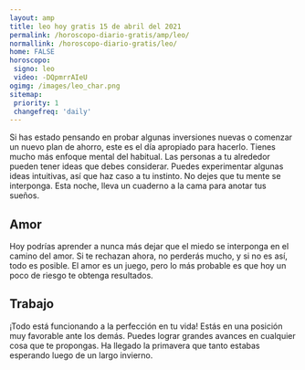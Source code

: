 ```yaml
---
layout: amp
title: leo hoy gratis 15 de abril del 2021 
permalink: /horoscopo-diario-gratis/amp/leo/
normallink: /horoscopo-diario-gratis/leo/
home: FALSE
horoscopo:
 signo: leo
 video: -DQpmrrAIeU
ogimg: /images/leo_char.png
sitemap:
 priority: 1
 changefreq: 'daily'
---
```



Si has estado pensando en probar algunas inversiones nuevas o comenzar un nuevo plan de ahorro, este es el día apropiado para hacerlo. Tienes mucho más enfoque mental del habitual. Las personas a tu alrededor pueden tener ideas que debes considerar. Puedes experimentar algunas ideas intuitivas, así que haz caso a tu instinto. No dejes que tu mente se interponga. Esta noche, lleva un cuaderno a la cama para anotar tus sueños.

## Amor

Hoy podrías aprender a nunca más dejar que el miedo se interponga en el camino del amor. Si te rechazan ahora, no perderás mucho, y si no es así, todo es posible. El amor es un juego, pero lo más probable es que hoy un poco de riesgo te obtenga resultados.

## Trabajo

¡Todo está funcionando a la perfección en tu vida! Estás en una posición muy favorable ante los demás. Puedes lograr grandes avances en cualquier cosa que te propongas. Ha llegado la primavera que tanto estabas esperando luego de un largo invierno.